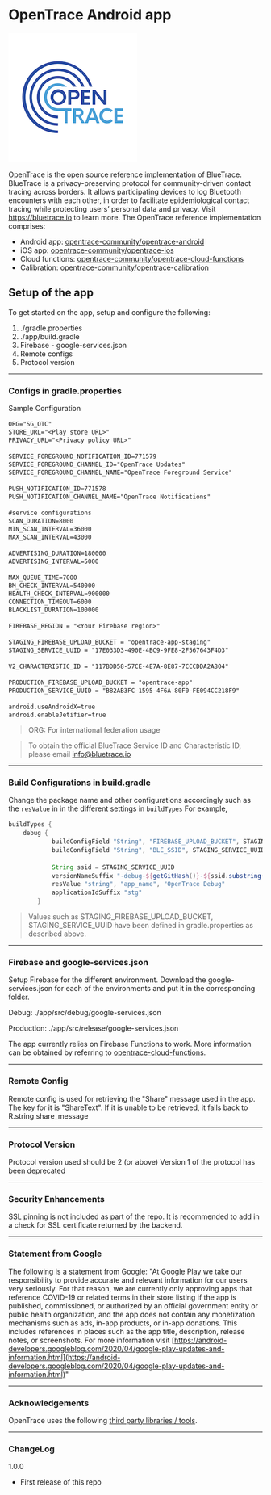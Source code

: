 # OpenTrace Android app

![alt text](./OpenTrace.png "OpenTrace Logo")

OpenTrace is the open source reference implementation of BlueTrace.
BlueTrace is a privacy-preserving protocol for community-driven contact tracing across borders. It allows participating devices to log Bluetooth encounters with each other, in order to facilitate epidemiological contact tracing while protecting users’ personal data and privacy. Visit https://bluetrace.io to learn more.
The OpenTrace reference implementation comprises:
- Android app: [opentrace-community/opentrace-android](https://github.com/opentrace-community/opentrace-android)
- iOS app: [opentrace-community/opentrace-ios](https://github.com/opentrace-community/opentrace-ios)
- Cloud functions: [opentrace-community/opentrace-cloud-functions](https://github.com/opentrace-community/opentrace-cloud-functions)
- Calibration: [opentrace-community/opentrace-calibration](https://github.com/opentrace-community/opentrace-calibration)

## Setup of the app
To get started on the app, setup and configure the following:
1. ./gradle.properties
2. ./app/build.gradle
3. Firebase - google-services.json
4. Remote configs
5. Protocol version

---

### Configs in gradle.properties

Sample Configuration
```
ORG="SG_OTC"
STORE_URL="<Play store URL>"
PRIVACY_URL="<Privacy policy URL>"

SERVICE_FOREGROUND_NOTIFICATION_ID=771579
SERVICE_FOREGROUND_CHANNEL_ID="OpenTrace Updates"
SERVICE_FOREGROUND_CHANNEL_NAME="OpenTrace Foreground Service"

PUSH_NOTIFICATION_ID=771578
PUSH_NOTIFICATION_CHANNEL_NAME="OpenTrace Notifications"

#service configurations
SCAN_DURATION=8000
MIN_SCAN_INTERVAL=36000
MAX_SCAN_INTERVAL=43000

ADVERTISING_DURATION=180000
ADVERTISING_INTERVAL=5000

MAX_QUEUE_TIME=7000
BM_CHECK_INTERVAL=540000
HEALTH_CHECK_INTERVAL=900000
CONNECTION_TIMEOUT=6000
BLACKLIST_DURATION=100000

FIREBASE_REGION = "<Your Firebase region>"

STAGING_FIREBASE_UPLOAD_BUCKET = "opentrace-app-staging"
STAGING_SERVICE_UUID = "17E033D3-490E-4BC9-9FE8-2F567643F4D3"

V2_CHARACTERISTIC_ID = "117BDD58-57CE-4E7A-8E87-7CCCDDA2A804"

PRODUCTION_FIREBASE_UPLOAD_BUCKET = "opentrace-app"
PRODUCTION_SERVICE_UUID = "B82AB3FC-1595-4F6A-80F0-FE094CC218F9"

android.useAndroidX=true
android.enableJetifier=true
```

> ORG: For international federation usage

> To obtain the official BlueTrace Service ID and Characteristic ID, please email [info@bluetrace.io](mailto:info@bluetrace.io)

---

### Build Configurations in build.gradle
Change the package name and other configurations accordingly such as the `resValue` in  in the different settings in `buildTypes`
For example,
```groovy
buildTypes {
    debug {
            buildConfigField "String", "FIREBASE_UPLOAD_BUCKET", STAGING_FIREBASE_UPLOAD_BUCKET
            buildConfigField "String", "BLE_SSID", STAGING_SERVICE_UUID

            String ssid = STAGING_SERVICE_UUID
            versionNameSuffix "-debug-${getGitHash()}-${ssid.substring(ssid.length() - 5,ssid.length() - 1 )}"
            resValue "string", "app_name", "OpenTrace Debug"
            applicationIdSuffix "stg"
        }
```

> Values such as STAGING_FIREBASE_UPLOAD_BUCKET, STAGING_SERVICE_UUID have been defined in gradle.properties as described above.

---

### Firebase and google-services.json
Setup Firebase for the different environment.
Download the google-services.json for each of the environments and put it in the corresponding folder.

Debug: ./app/src/debug/google-services.json

Production: ./app/src/release/google-services.json

The app currently relies on Firebase Functions to work. More information can be obtained by referring to [opentrace-cloud-functions](https://github.com/opentrace-community/opentrace-cloud-functions).

---

### Remote Config
Remote config is used for retrieving the "Share" message used in the app.
The key for it is "ShareText". If it is unable to be retrieved, it falls back to R.string.share_message

---

### Protocol Version
Protocol version used should be 2 (or above)
Version 1 of the protocol has been deprecated

---

### Security Enhancements
SSL pinning is not included as part of the repo.
It is recommended to add in a check for SSL certificate returned by the backend.

---

### Statement from Google
The following is a statement from Google:
"At Google Play we take our responsibility to provide accurate and relevant information for our users very seriously. For that reason, we are currently only approving apps that reference COVID-19 or related terms in their store listing if the app is published, commissioned, or authorized by an official government entity or public health organization, and the app does not contain any monetization mechanisms such as ads, in-app products, or in-app donations. This includes references in places such as the app title, description, release notes, or screenshots.
For more information visit [https://android-developers.googleblog.com/2020/04/google-play-updates-and-information.html](https://android-developers.googleblog.com/2020/04/google-play-updates-and-information.html)"

---

### Acknowledgements
OpenTrace uses the following [third party libraries / tools](./ATTRIBUTION.md).

---

### ChangeLog

1.0.0
*   First release of this repo

